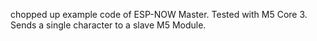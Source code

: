 chopped up example code of ESP-NOW Master.  Tested with M5 Core 3.  Sends a single character to a slave M5 Module.
